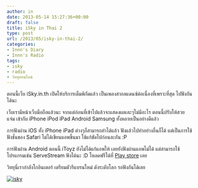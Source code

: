 ```yaml
---
author: in
date: 2013-05-14 15:27:36+00:00
draft: false
title: iSky in Thai 2
type: post
url: /2013/05/isky-in-thai-2/
categories:
- Innn's Diary
- Innn's Radio
tags:
- isky
- radio
- วิทยุออนไลน์
---
```


ตอนนี้เว็บ iSky.in.th เปิดให้บริการเต็มพิกัดแล้ว เป็นเพลงสากลแดนซ์ต่อเนื่องที่เพราะที่สุด ไปฟังกันได้นะ

เว็บเรามีหน้าเว็บมือถือแล้วนะ จากแต่ก่อนที่เข้าไปแล้วจะแสดงผลเละๆไม่มีอะไร ตอนนี้ปรับให้สวยแจ่ม เข้ากับ iPhone iPod iPad Android Samsung ทั้งหลายเป็นอย่างดีแล้ว

การฟังผ่าน iOS ทั้ง iPhone iPad ต่างๆก็สามารถทำได้แล้ว ฟังแล้วไปทำอย่างอื่นก็ได้ แต่เป็นการใช้ฟังชั่นของ Safari ไม่ได้เขียนแอพขึ้นมา ใช้แก้ขัดไปก่อนละกัน :P

การฟังผ่าน Android ตอนนี้ iToyz ยังไม่ได้แก้แอพให้ เลยยังฟังผ่านแอพไม่ได้ แต่สามารถใช้โปรแกรมเช่น ServeStream ฟังได้นะ :D โหลดฟรีได้ที่ [Play store](https://play.google.com/store/apps/details?id=net.sourceforge.servestream&hl=th) เลย

วิทยุนี่เรากำลังโกอินเตอร์ เตรียมตัวรีแบรนใหม่ ดังระดับโลก รอฟังกันได้เลย

[![isky](https://www.innnblog.com/wp-content/uploads/2013/05/5-5-2556-17-54-41.jpg)
](https://www.innnblog.com/wp-content/uploads/2013/05/5-5-2556-17-54-41.jpg)
